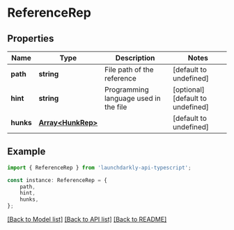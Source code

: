 # ReferenceRep


## Properties

Name | Type | Description | Notes
------------ | ------------- | ------------- | -------------
**path** | **string** | File path of the reference | [default to undefined]
**hint** | **string** | Programming language used in the file | [optional] [default to undefined]
**hunks** | [**Array&lt;HunkRep&gt;**](HunkRep.md) |  | [default to undefined]

## Example

```typescript
import { ReferenceRep } from 'launchdarkly-api-typescript';

const instance: ReferenceRep = {
    path,
    hint,
    hunks,
};
```

[[Back to Model list]](../README.md#documentation-for-models) [[Back to API list]](../README.md#documentation-for-api-endpoints) [[Back to README]](../README.md)
